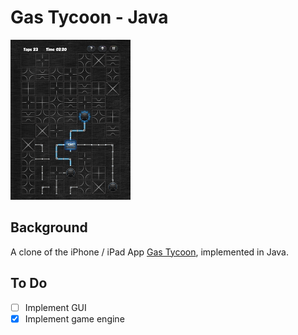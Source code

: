 # Gas Tycoon - Java

<img  src="src/documentation/images/gas-tycoon-192x256.png" />


## Background

A clone of the iPhone / iPad  App [Gas Tycoon](https://itunes.apple.com/us/app/gas-tycoon-2/id335957000?mt=8), implemented in Java.


## To Do

- [ ] Implement GUI
- [x] Implement game engine
